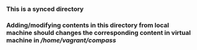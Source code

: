 ### This is a synced directory

### Adding/modifying contents in this directory from local machine should changes the corresponding content in virtual machine in _/home/vagrant/compass_